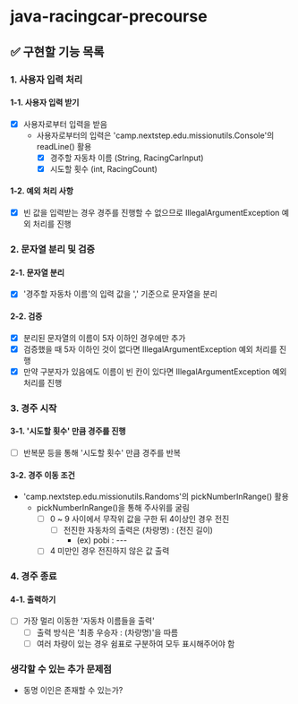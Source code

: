 # java-racingcar-precourse

## ✅ 구현할 기능 목록

### 1. 사용자 입력 처리
#### 1-1. 사용자 입력 받기
- [x] 사용자로부터 입력을 받음
  - 사용자로부터의 입력은 'camp.nextstep.edu.missionutils.Console'의 readLine() 활용
    - [x] 경주할 자동차 이름 (String, RacingCarInput)
    - [x] 시도할 횟수 (int, RacingCount)
#### 1-2. 예외 처리 사항
- [x] 빈 값을 입력받는 경우 경주를 진행할 수 없으므로 IllegalArgumentException 예외 처리를 진행

### 2. 문자열 분리 및 검증
#### 2-1. 문자열 분리
- [x] '경주할 자동차 이름'의 입력 값을 ',' 기준으로 문자열을 분리
#### 2-2. 검증
- [x] 분리된 문자열의 이름이 5자 이하인 경우에만 추가
- [x] 검증했을 때 5자 이하인 것이 없다면 IllegalArgumentException 예외 처리를 진행
- [x] 만약 구분자가 있음에도 이름이 빈 칸이 있다면 IllegalArgumentException 예외 처리를 진행

### 3. 경주 시작
#### 3-1. '시도할 횟수' 만큼 경주를 진행
- [ ] 반복문 등을 통해 '시도할 횟수' 만큼 경주를 반복
#### 3-2. 경주 이동 조건
- 'camp.nextstep.edu.missionutils.Randoms'의 pickNumberInRange() 활용
  - pickNumberInRange()을 통해 주사위를 굴림
    - [ ] 0 ~ 9 사이에서 무작위 값을 구한 뒤 4이상인 경우 전진
      - [ ] 전진한 자동차의 출력은 (차량명) : (전진 길이)
        - (ex) pobi : ---
    - [ ] 4 미만인 경우 전진하지 않은 값 출력

### 4. 경주 종료
#### 4-1. 출력하기
- [ ] 가장 멀리 이동한 '자동차 이름들을 출력'
  - [ ] 출력 방식은 '최종 우승자 : (차량명)'을 따름
  - [ ] 여러 차량이 있는 경우 쉼표로 구분하여 모두 표시해주어야 함

### 생각할 수 있는 추가 문제점
- 동명 이인은 존재할 수 있는가?